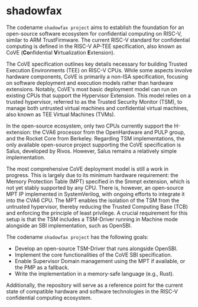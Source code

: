 # shadowfax

The codename `shadowfax project` aims to establish the foundation for an open-source software ecosystem for confidential computing on RISC-V, similar to ARM TrustFirmware.
The current RISC-V standard for confidential computing is defined in the RISC-V AP-TEE specification, also known as CoVE (**Co**nfidential **V**irtualization **E**xtension).

The CoVE specification outlines key details necessary for building Trusted Execution Environments (TEE) on RISC-V CPUs. While some aspects involve hardware components, CoVE is primarily a non-ISA specification, focusing on software deployment and execution models rather than hardware extensions. Notably, CoVE's most basic deployment model can run on existing CPUs that support the Hypervisor Extension. This model relies on a trusted hypervisor, referred to as the Trusted Security Monitor (TSM), to manage both untrusted virtual machines and confidential virtual machines, also known as TEE Virtual Machines (TVMs).

In the open-source ecosystem, only two CPUs currently support the H-extension: the CVA6 processor from the OpenHardware and PULP group, and the Rocket Core from Berkeley. Regarding TSM implementations, the only available open-source project supporting the CoVE specification is Salus, developed by Rivos. However, Salus remains a relatively simple implementation.

The most comprehensive CoVE deployment model is still a work in progress. This is largely due to its minimum hardware requirement: the Memory Protection Table (MPT) specified in the Smmpt extension, which is not yet stably supported by any CPU. There is, however, an open-source MPT IP implemented in SystemVerilog, with ongoing efforts to integrate it into the CVA6 CPU. The MPT enables the isolation of the TSM from the untrusted hypervisor, thereby reducing the Trusted Computing Base (TCB) and enforcing the principle of least privilege. A crucial requirement for this setup is that the TSM includes a TSM-Driver running in Machine mode alongside an SBI implementation, such as OpenSBI.

The codename `shadowfax project` has the following goals:
- Develop an open-source TSM-Driver that runs alongside OpenSBI.
- Implement the core functionalities of the CoVE SBI specification.
- Enable Supervisor Domain management using the MPT if available, or the PMP as a fallback.
- Write the implementation in a memory-safe language (e.g., Rust).

Additionally, the repository will serve as a reference point for the current state of compatible hardware and software technologies in the RISC-V confidential computing ecosystem.

